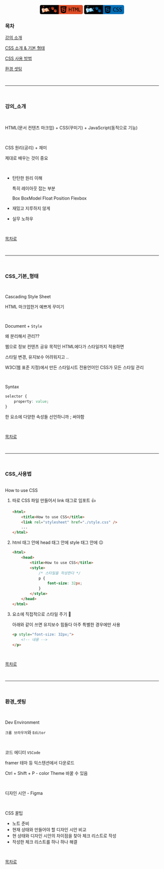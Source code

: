<p align="center">
    <a href="https://github.com/seol-yu/TIL/tree/master/HTML_CSS/HTML_CSS/CSS">
    <img src="https://github.com/seol-yu/TIL/blob/master/images/html-badge-logo.png?raw=true" height=30 /></a>
    <a href="https://github.com/seol-yu/TIL/tree/master/HTML_CSS/HTML_CSS/CSS">
    <img src="https://github.com/seol-yu/TIL/blob/master/images/css-badge-logo.png?raw=true" height=30 /></a>
</p>


### 목차

[강의 소개](#강의_소개)

[CSS 소개 & 기본 형태](#CSS_기본_형태)

[CSS 사용 방법](#CSS_사용법)

[환경 셋팅](#환경_셋팅)

<br />

---

<br />

### 강의_소개

<br />

HTML(문서 컨텐츠 마크업) + CSS(꾸미기) + JavaScript(동적으로 기능)

<br />

CSS 원리(공리) + 재미

제대로 배우는 것이 중요

<br />

* 탄탄한 원리 이해

  특히 레이아웃 잡는 부분

  Box BoxModel Float Position Flexbox

* 재밌고 지루하지 않게

* 실무 노하우

<br />

[목차로](#목차)

<br />

---

<br />

### CSS_기본_형태

<br />

Cascading Style Sheet

HTML 마크업한거 예쁘게 꾸미기

<br />

Document + `Style`

왜 분리해서 관리??

웹으로 정보 컨텐츠 공유 목적인 HTML에다가 스타일까지 적용하면

스타일 변경, 유지보수 어려워지고 ..

W3C(웹 표준 지정)에서 만든 스타일시트 전용언어인 CSS가 모든 스타일 관리

<br />

Syntax

```css
selector {
    property: value;
}
```

한 요소에 다양한 속성들 선언하니까 ; 써야함

<br />

[목차로](#목차)

<br />

---

<br />

### CSS_사용법

<br />How to use CSS

1. 따로 CSS 파일 만들어서 link 태그로 임포트 :+1:

   ```html
   <html>
       <title>How to use CSS</title>
       <link rel="stylesheet" href="./style.css" />
       ...
   </html>
   ```

2. html 태그 안에 head 태그 안에 style 태그 안에 :neutral_face:

   ```html
   <html>
       <head>
           <title>How to use CSS</title>
           <style>
               /* 스타일을 작성한다 */
               p {
                   font-size: 32px;
               }
           </style>
       </head>
   </html>
   ```

3. 요소에 ​직접적으로 ​스타일 ​주기 :imp:

   아래와 같이 쓰면 유지보수 힘들다 아주 특별한 경우에만 사용

   ```html
   <p style="font-size: 32px;">
       <!-- 내용 -->
   </p>
   ```

<br />

[목차로](#목차)

<br />

---

<br />

### 환경_셋팅

<br />

Dev Environment

`크롬 브라우저`와 `Editor`

<br />

코드 에디터 `VSCode`

framer 테마 등 익스텐션에서 다운로드

Ctrl + Shift + P - color Theme 바꿀 수 있음

<br />

디자인 시안 - Figma

<br />

CSS 꿀팁

* 노트 준비
* 현재 상태와 만들어야 할 디자인 시안 비교
* 현 상태와 디자인 시안의 차이점을 찾아 체크 리스트로 작성
* 작성한 체크 리스트를 하나 하나 해결

<br />

[목차로](#목차)

<br />

